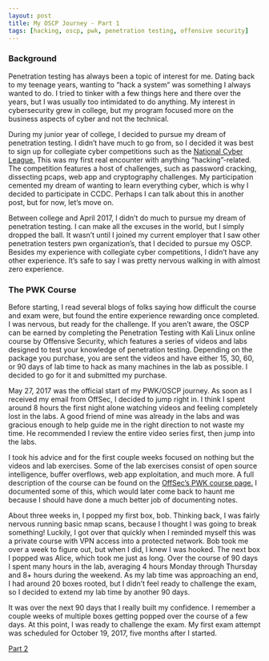 ```yaml
---
layout: post
title: My OSCP Journey - Part 1
tags: [hacking, oscp, pwk, penetration testing, offensive security]
---
```

### Background
Penetration testing has always been a topic of interest for me. Dating back to my teenage years, wanting to “hack a system” was something I always wanted to do. I tried to tinker with a few things here and there over the years, but I was usually too intimidated to do anything. My interest in cybersecurity grew in college, but my program focused more on the business aspects of cyber and not the technical. 

During my junior year of college, I decided to pursue my dream of penetration testing. I didn’t have much to go from, so I decided it was best to sign up for collegiate cyber competitions such as the [National Cyber League.](https://nationalcyberleague.org) This was my first real encounter with anything “hacking”-related. The competition features a host of challenges, such as password cracking, dissecting pcaps, web app and cryptography challenges. My participation cemented my dream of wanting to learn everything cyber, which is why I decided to participate in CCDC. Perhaps I can talk about this in another post, but for now, let’s move on.

Between college and April 2017, I didn’t do much to pursue my dream of penetration testing. I can make all the excuses in the world, but I simply dropped the ball. It wasn’t until I joined my current employer that I saw other penetration testers pwn organization’s, that I decided to pursue my OSCP. Besides my experience with collegiate cyber competitions, I didn’t have any other experience. It’s safe to say I was pretty nervous walking in with almost zero experience.

### The PWK Course

Before starting, I read several blogs of folks saying how difficult the course and exam were, but found the entire experience rewarding once completed. I was nervous, but ready for the challenge. If you aren’t aware, the OSCP can be earned by completing the Penetration Testing with Kali Linux online course by Offensive Security, which features a series of videos and labs designed to test your knowledge of penetration testing. Depending on the package you purchase, you are sent the videos and have either 15, 30, 60, or 90 days of lab time to hack as many machines in the lab as possible. I decided to go for it and submitted my purchase.

May 27, 2017 was the official start of my PWK/OSCP journey. As soon as I received my email from OffSec, I decided to jump right in. I think I spent around 8 hours the first night alone watching videos and feeling completely lost in the labs. A good friend of mine was already in the labs and was gracious enough to help guide me in the right direction to not waste my time. He recommended I review the entire video series first, then jump into the labs. 

I took his advice and for the first couple weeks focused on nothing but the videos and lab exercises. Some of the lab exercises consist of open source intelligence, buffer overflows, web app exploitation, and much more. A full description of the course can be found on the [OffSec’s PWK course page.](https://www.offensive-security.com/information-security-training/penetration-testing-training-kali-linux/) I documented some of this, which would later come back to haunt me because I should have done a much better job of documenting notes.

About three weeks in, I popped my first box, bob. Thinking back, I was fairly nervous running basic nmap scans, because I thought I was going to break something! Luckily, I got over that quickly when I reminded myself this was a private course with VPN access into a protected network. Bob took me over a week to figure out, but when I did, I knew I was hooked. The next box I popped was Alice, which took me just as long. Over the course of 90 days I spent many hours in the lab, averaging 4 hours Monday through Thursday and 8+ hours during the weekend. As my lab time was approaching an end, I had around 20 boxes rooted, but I didn’t feel ready to challenge the exam, so I decided to extend my lab time by another 90 days.

It was over the next 90 days that I really built my confidence. I remember a couple weeks of multiple boxes getting popped over the course of a few days. At this point, I was ready to challenge the exam. My first exam attempt was  scheduled for October 19, 2017, five months after I started.

[Part 2](../2018-07-14-my-oscp-journey-2)
